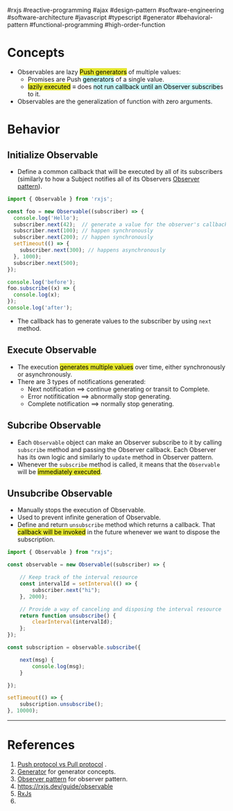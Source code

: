 #rxjs #reactive-programming #ajax #design-pattern #software-engineering #software-architecture #javascript #typescript #generator #behavioral-pattern #functional-programming #high-order-function 
# Concepts
- Observables are lazy <mark style="background: #e4e62d;">Push generators</mark> of multiple values:
	- Promises are Push <mark style="background: #ABF7F7A6;">generators</mark> of a single value.
	- <mark style="background: #e4e62d;">lazily executed</mark> $\equiv$ does <mark style="background: #ABF7F7A6;">not run callback until an Observer subscribe</mark>s to it.
- Observables are the generalization of function with zero arguments.
# Behavior
## Initialize Observable
- Define a common callback that will be executed by all of its subscribers (similarly to how a Subject notifies all of its Observers [Observer pattern](Observer%20pattern.md)).
```javascript
import { Observable } from 'rxjs';

const foo = new Observable((subscriber) => {
  console.log('Hello');
  subscriber.next(42);  // generate a value for the observer's callback below
  subscriber.next(100); // happen synchronously
  subscriber.next(200); // happen synchronously
  setTimeout(() => {
    subscriber.next(300); // happens asynchronously
  }, 1000);
  subscriber.next(500);
});

console.log('before');
foo.subscribe((x) => {
  console.log(x);
});
console.log('after');
```

- The callback has to generate values to the subscriber by using `next` method.
## Execute Observable
- The execution <mark style="background: #e4e62d;">generates multiple values</mark> over time, either synchronously or asynchronously.
- There are 3 types of notifications generated:
	- Next notification $\implies$ continue generating or transit to Complete.
	- Error notifitication $\implies$ abnormally stop generating.
	- Complete notification $\implies$ normally stop generating.
## Subcribe Observable
- Each `Observable` object can make an Observer subscribe to it by calling `subscribe` method and passing the Observer callback. Each Observer has its own logic and similarly to `update` method in Observer pattern.
- Whenever the `subscribe` method is called, it means that the `Observable` will be <mark style="background: #e4e62d;">immediately executed</mark>.
## Unsubcribe Observable
- Manually stops the execution of Observable.
- Used to prevent infinite generation of Observable.
- Define and return `unsubscribe` method which returns a callback. That <mark style="background: #e4e62d;">callback will be invoked</mark> in the future whenever we want to dispose the subscription.
```javascript
import { Observable } from "rxjs";

const observable = new Observable((subscriber) => {

	// Keep track of the interval resource
	const intervalId = setInterval(() => {
		subscriber.next("hi");
	}, 2000);

	// Provide a way of canceling and disposing the interval resource
	return function unsubscribe() {
		clearInterval(intervalId);
	};
});

const subscription = observable.subscribe({

	next(msg) {
		console.log(msg);
	}

});

setTimeout(() => {
	subscription.unsubscribe();
}, 10000);
```
---
# References
1. [Push protocol vs Pull protocol](Push%20protocol%20vs%20Pull%20protocol.md) .
2. [Generator](Generator.md) for generator concepts.
3. [Observer pattern](Observer%20pattern.md) for observer pattern.
4. https://rxjs.dev/guide/observable
5. [RxJs](RxJs.md)
6. 